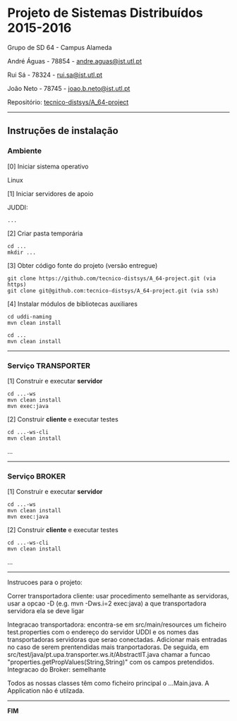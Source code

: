 # Projeto de Sistemas Distribuídos 2015-2016 #

Grupo de SD 64 - Campus Alameda

André Águas - 78854 - andre.aguas@ist.utl.pt

Rui Sá - 78324 - rui.sa@ist.utl.pt

João Neto - 78745 - joao.b.neto@ist.utl.pt


Repositório:
[tecnico-distsys/A_64-project](https://github.com/tecnico-distsys/A_64-project/)

-------------------------------------------------------------------------------

## Instruções de instalação 


### Ambiente

[0] Iniciar sistema operativo

Linux


[1] Iniciar servidores de apoio

JUDDI:
```
...
```


[2] Criar pasta temporária

```
cd ...
mkdir ...
```


[3] Obter código fonte do projeto (versão entregue)

```
git clone https://github.com/tecnico-distsys/A_64-project.git (via https) 
git clone git@github.com:tecnico-distsys/A_64-project.git (via ssh)
```



[4] Instalar módulos de bibliotecas auxiliares

```
cd uddi-naming
mvn clean install
```

```
cd ...
mvn clean install
```


-------------------------------------------------------------------------------

### Serviço TRANSPORTER

[1] Construir e executar **servidor**

```
cd ...-ws
mvn clean install
mvn exec:java
```

[2] Construir **cliente** e executar testes

```
cd ...-ws-cli
mvn clean install
```

...


-------------------------------------------------------------------------------

### Serviço BROKER

[1] Construir e executar **servidor**

```
cd ...-ws
mvn clean install
mvn exec:java
```


[2] Construir **cliente** e executar testes

```
cd ...-ws-cli
mvn clean install
```

...

-------------------------------------------------------------------------------
Instrucoes para o projeto:

Correr transportadora cliente: usar procedimento semelhante as servidoras, usar a opcao -D (e.g. mvn -Dws.i=2 exec:java) a que transportadora servidora ela se deve ligar

Integracao transportadora: encontra-se em src/main/resources um ficheiro test.properties com o endereço do servidor UDDI e os nomes das transportadoras servidoras que serao conectadas. Adicionar mais entradas no caso de serem prentendidas mais tranportadoras. De seguida, em src/test/java/pt.upa.transporter.ws.it/AbstractIT.java chamar a funcao "properties.getPropValues(String,String)" com os campos pretendidos.
Integracao do Broker: semelhante

Todos as nossas classes têm como ficheiro principal o ...Main.java. A Application não é utilzada.

-------------------------------------------------------------------------------
**FIM**

